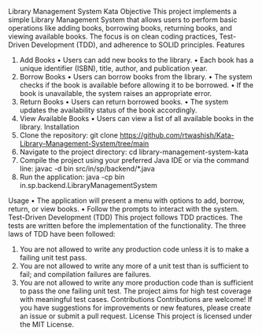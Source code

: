 Library Management System Kata
Objective
This project implements a simple Library Management System that allows users to perform basic operations like adding books, borrowing books, returning books, and viewing available books. The focus is on clean coding practices, Test-Driven Development (TDD), and adherence to SOLID principles.
Features
1. Add Books
•	Users can add new books to the library.
•	Each book has a unique identifier (ISBN), title, author, and publication year.
2. Borrow Books
•	Users can borrow books from the library.
•	The system checks if the book is available before allowing it to be borrowed.
•	If the book is unavailable, the system raises an appropriate error.
3. Return Books
•	Users can return borrowed books.
•	The system updates the availability status of the book accordingly.
4. View Available Books
•	Users can view a list of all available books in the library.
Installation
1.	Clone the repository:
git clone https://github.com/rtwashish/Kata-Library-Management-System/tree/main
2.	Navigate to the project directory:
cd library-management-system-kata
3.	Compile the project using your preferred Java IDE or via the command line:
javac -d bin src/in/sp/backend/*.java
4.	Run the application:
java -cp bin in.sp.backend.LibraryManagementSystem


Usage
•	The application will present a menu with options to add, borrow, return, or view books.
•	Follow the prompts to interact with the system.
Test-Driven Development (TDD)
This project follows TDD practices. The tests are written before the implementation of the functionality. The three laws of TDD have been followed:
1.	You are not allowed to write any production code unless it is to make a failing unit test pass.
2.	You are not allowed to write any more of a unit test than is sufficient to fail; and compilation failures are failures.
3.	You are not allowed to write any more production code than is sufficient to pass the one failing unit test.
The project aims for high test coverage with meaningful test cases.
Contributions
Contributions are welcome! If you have suggestions for improvements or new features, please create an issue or submit a pull request.
License
This project is licensed under the MIT License.
